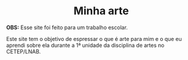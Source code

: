 <center><h1>Minha arte</h1></center>

**OBS:** Esse site foi feito para um trabalho escolar.

Este site tem o objetivo de espressar o que é arte para mim e o que eu aprendi sobre ela durante a 1ª unidade da disciplina de artes no CETEP/LNAB.
